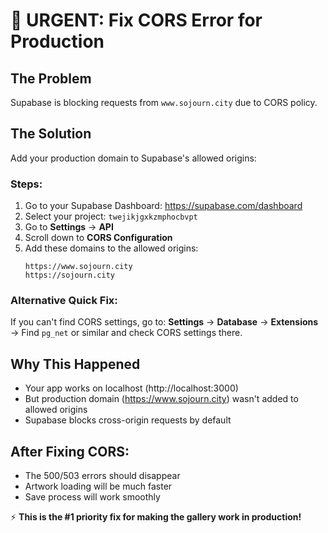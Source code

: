 # 🚨 URGENT: Fix CORS Error for Production

## The Problem
Supabase is blocking requests from `www.sojourn.city` due to CORS policy.

## The Solution
Add your production domain to Supabase's allowed origins:

### Steps:
1. Go to your Supabase Dashboard: https://supabase.com/dashboard
2. Select your project: `twejikjgxkzmphocbvpt`
3. Go to **Settings** → **API**
4. Scroll down to **CORS Configuration**
5. Add these domains to the allowed origins:
   ```
   https://www.sojourn.city
   https://sojourn.city
   ```

### Alternative Quick Fix:
If you can't find CORS settings, go to:
**Settings** → **Database** → **Extensions** → Find `pg_net` or similar and check CORS settings there.

## Why This Happened
- Your app works on localhost (http://localhost:3000) 
- But production domain (https://www.sojourn.city) wasn't added to allowed origins
- Supabase blocks cross-origin requests by default

## After Fixing CORS:
- The 500/503 errors should disappear
- Artwork loading will be much faster
- Save process will work smoothly

⚡ **This is the #1 priority fix for making the gallery work in production!**
